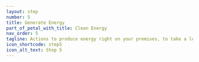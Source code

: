 ```yaml
---
layout: step
number: 5
title: Generate Energy
part_of_petal_with_title: Clean Energy
nav_order: 5
tagline: Actions to produce energy right on your premises, to take a load off the grid.
icon_shortcode: step5
icon_alt_text: Step 5
---
```




